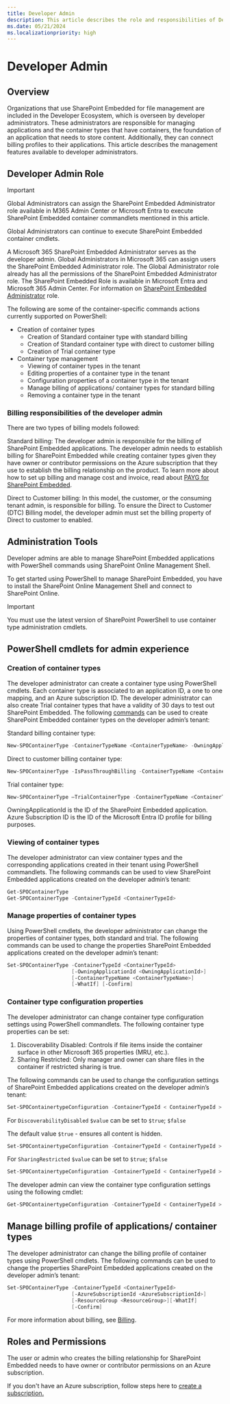 ```yaml
---
title: Developer Admin
description: This article describes the role and responsibilities of Developer Tenant Admin in SharePoint Embedded.
ms.date: 05/21/2024
ms.localizationpriority: high
---
```

# Developer Admin

## Overview

Organizations that use SharePoint Embedded for file management are included in the Developer Ecosystem, which is overseen by developer administrators. These administrators are responsible for managing applications and the container types that have containers, the foundation of an application that needs to store content. Additionally, they can connect billing profiles to their applications. This article describes the management features available to developer administrators.

## Developer Admin Role

> [!IMPORTANT]
> Global Administrators can assign the SharePoint Embedded Administrator role available in M365 Admin Center or Microsoft Entra to execute SharePoint Embedded container commandlets mentioned in this article.
>
> Global Administrators can continue to execute SharePoint Embedded container cmdlets.

A Microsoft 365 SharePoint Embedded Administrator serves as the developer admin. Global Administrators in Microsoft 365 can assign users the SharePoint Embedded Administrator role. The Global Administrator role already has all the permissions of the SharePoint Embedded Administrator role. The SharePoint Embedded Role is available in Microsoft Entra and Microsoft 365 Admin Center. For information on [SharePoint Embedded Administrator](../adminrole.md) role.

The following are some of the container-specific commands actions currently supported on PowerShell:

- Creation of container types
  - Creation of Standard container type with standard billing
  - Creation of Standard container type with direct to customer billing
  - Creation of Trial container type
- Container type management
  - Viewing of container types in the tenant
  - Editing properties of a container type in the tenant
  - Configuration properties of a container type in the tenant
  - Manage billing of applications/ container types for standard billing
  - Removing a container type in the tenant

### Billing responsibilities of the developer admin

There are two types of billing models followed:

Standard billing:
The developer admin is responsible for the billing of SharePoint Embedded applications. The developer admin needs to establish billing for SharePoint Embedded while creating container types given they have owner or contributor permissions on the Azure subscription that they use to establish the billing relationship on the product. To learn more about how to set up billing and manage cost and invoice, read about [PAYG for SharePoint Embedded](../billing/billing.md).

Direct to Customer billing:
In this model, the customer, or the consuming tenant admin, is responsible for billing. To ensure the Direct to Customer (DTC) Billing model, the developer admin must set the billing property of Direct to customer to enabled.

## Administration Tools

Developer admins are able to manage SharePoint Embedded applications with PowerShell commands using SharePoint Online Management Shell.

To get started using PowerShell to manage SharePoint Embedded, you have to install the SharePoint Online Management Shell and connect to SharePoint Online.

> [!IMPORTANT]
> You must use the latest version of SharePoint PowerShell to use container type administration cmdlets.

## PowerShell cmdlets for admin experience

### Creation of container types

The developer administrator can create a container type using PowerShell cmdlets. Each container type is associated to an application ID, a one to one mapping, and an Azure subscription ID. The developer administrator can also create Trial container types that have a validity of 30 days to test out SharePoint Embedded. The following [commands](https://learn.microsoft.com/en-us/powershell/module/sharepoint-online/new-spocontainertype?view=sharepoint-ps) can be used to create SharePoint Embedded container types on the developer admin’s tenant:

Standard billing container type:

```powershell
New-SPOContainerType -ContainerTypeName <ContainerTypeName> -OwningApplicationId <OwningApplicationId> -AzureSubscriptionId <AzureSubscriptionId> -ResourceGroup <ResourceGroup> -Region <Region>​
```
Direct to customer billing container type:

```powershell
New-SPOContainerType -IsPassThroughBilling -ContainerTypeName <ContainerTypeName> -OwningApplicationId <OwningApplicationId>
```

Trial container type:

```powershell
New-SPOContainerType –TrialContainerType -ContainerTypeName <ContainerTypeName> -OwningApplicationId <OwningApplicationId>
```

OwningApplicationId is the ID of the SharePoint Embedded application. Azure Subscription ID is the ID of the Microsoft Entra ID profile for billing purposes.

### Viewing of container types

The developer administrator can view container types and the corresponding applications created in their tenant using PowerShell commandlets. The following commands can be used to view SharePoint Embedded applications created on the developer admin’s tenant:

```powershell
Get-SPOContainerType​
Get-SPOContainerType -ContainerTypeId <ContainerTypeId>
```

### Manage properties of container types

Using PowerShell cmdlets, the developer administrator can change the properties of container types, both standard and trial. The following commands can be used to change the properties SharePoint Embedded applications created on the developer admin’s tenant:

```powershell
Set-SPOContainerType -ContainerTypeId <ContainerTypeId>
                     [-OwningApplicationId <OwningApplicationId>]
                     [-ContainerTypeName <ContainerTypeName>]
                     [-WhatIf] [-Confirm]
```

### Container type configuration properties

The developer administrator can change container type configuration settings using PowerShell commandlets. The following container type properties can be set:

1. Discoverability Disabled: Controls if file items inside the container surface in other Microsoft 365 properties (MRU, etc.).
1. Sharing Restricted: Only manager and owner can share files in the container if restricted sharing is true.

The following commands can be used to change the configuration settings of SharePoint Embedded applications created on the developer admin’s tenant:

```powershell
Set-SPOContainertypeConfiguration -ContainerTypeId < ContainerTypeId > -DiscoverabilityDisabled $value
```

For `DiscoverabilityDisabled` `$value` can be set to `$true`; `$false`

The default value `$true` - ensures all content is hidden.

```powershell
Set-SPOContainertypeConfiguration -ContainerTypeId < ContainerTypeId > -SharingRestricted $value
```

For `SharingRestricted` `$value` can be set to `$true`; `$false`

```powershell
Set-SPOContainertypeConfiguration -ContainerTypeId < ContainerTypeId > - DiscoverabilityDisabled $value -SharingRestriced $value
```

The developer admin can view the container type configuration settings using the following cmdlet:

```powershell
Get-SPOContainertypeConfiguration -ContainerTypeId < ContainerTypeId >
```

## Manage billing profile of applications/ container types

The developer administrator can change the billing profile of container types using PowerShell cmdlets. The following commands can be used to change the properties SharePoint Embedded applications created on the developer admin’s tenant:

```powershell
Set-SPOContainerType -ContainerTypeId <ContainerTypeId>
                     [-AzureSubscriptionId <AzureSubscriptionId>]
                     [-ResourceGroup <ResourceGroup>]​[-WhatIf]
                     [-Confirm]
```

For more information about billing, see [Billing](../billing/billing.md).

## Roles and Permissions

The user or admin who creates the billing relationship for SharePoint Embedded needs to have owner or contributor permissions on an Azure subscription.

If you don't have an Azure subscription, follow steps here to [create a subscription.](/azure/cloud-adoption-framework/ready/azure-best-practices/initial-subscriptions)
